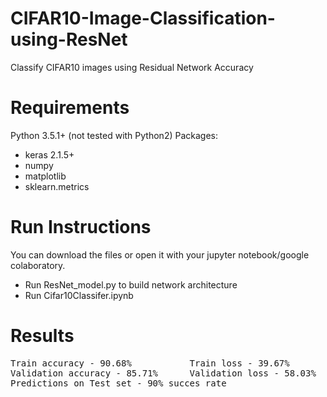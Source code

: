 # CIFAR10-Image-Classification-using-ResNet
Classify CIFAR10 images using Residual Network
Accuracy 

# Requirements
Python 3.5.1+ (not tested with Python2)
Packages:
- keras 2.1.5+
- numpy 
- matplotlib 
- sklearn.metrics

# Run Instructions
You can download the files or open it with your jupyter notebook/google colaboratory.
- Run ResNet_model.py to build network architecture
- Run Cifar10Classifer.ipynb

# Results
<pre>
Train accuracy - 90.68%           Train loss - 39.67%
Validation accuracy - 85.71%      Validation loss - 58.03%
Predictions on Test set - 90% succes rate
</pre>
